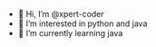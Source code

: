 - 👋 Hi, I’m @xpert-coder
- 👀 I’m interested in python and java
- 🌱 I’m currently learning java

<!---
xpert-coder/xpert-coder is a ✨ special ✨ repository because its `README.md` (this file) appears on your GitHub profile.
You can click the Preview link to take a look at your changes.
--->
